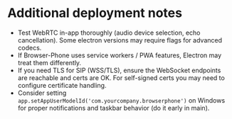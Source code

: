 # Additional deployment notes

- Test WebRTC in-app thoroughly (audio device selection, echo cancellation). Some electron versions may require flags for advanced codecs.
- If Browser-Phone uses service workers / PWA features, Electron may treat them differently.
- If you need TLS for SIP (WSS/TLS), ensure the WebSocket endpoints are reachable and certs are OK. For self-signed certs you may need to configure certificate handling.
- Consider setting `app.setAppUserModelId('com.yourcompany.browserphone')` on Windows for proper notifications and taskbar behavior (do it early in main).
